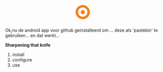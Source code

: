 <h1> <div align="center"> <a href="<https://freek@barwegen.nl>"> <img src="./img/logo-BA-48x48.png"> </a> </div> </h1>

Ok,nu de android app voor github geinstalleerd om ... deze als 'pastebin' te gebruiken... en dat werkt... 



**Sharpening that knife**

1.  install
2.  configure
3.  use